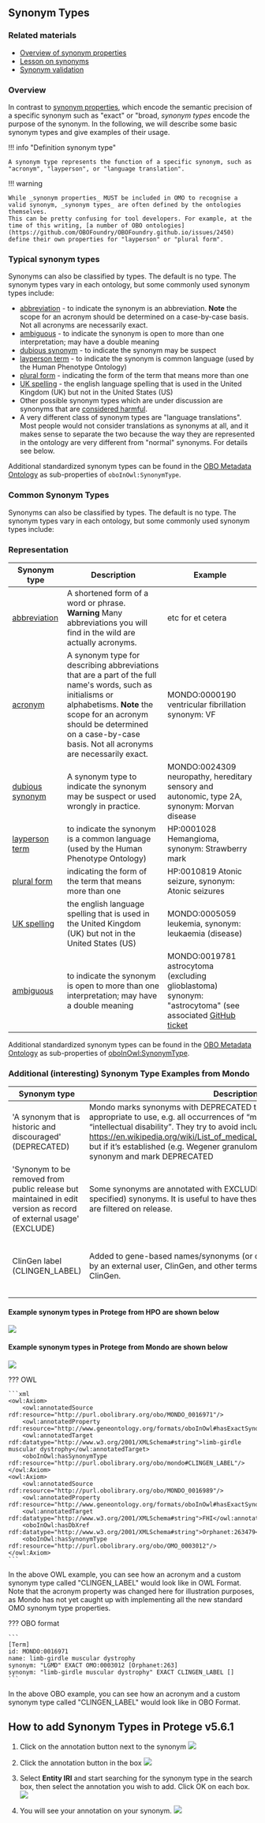 ## Synonym Types

### Related materials

- [Overview of synonym properties](../reference/synonyms-properties.md)
- [Lesson on synonyms](../lesson/synonyms.md)
- [Synonym validation](../reference/synonym-validation.md)

### Overview

In contrast to [synonym properties](../reference/synonyms-properties.md), which encode the semantic precision of a specific synonym such as "exact" or "broad, _synonym types_ encode the purpose of the synonym. In the following, we will describe some basic synonym types and give examples of their usage.

!!! info "Definition synonym type"

    A synonym type represents the function of a specific synonym, such as "acronym", "layperson", or "language translation".

!!! warning

    While _synonym properties_ MUST be included in OMO to recognise a valid synonym, _synonym types_ are often defined by the ontologies themselves.
    This can be pretty confusing for tool developers. For example, at the time of this writing, [a number of OBO ontologies](https://github.com/OBOFoundry/OBOFoundry.github.io/issues/2450) define their own properties for "layperson" or "plural form".

### Typical synonym types

Synonyms can also be classified by types. The default is no type. The synonym types vary in each ontology, but some commonly used synonym types include:

- [abbreviation](http://purl.obolibrary.org/obo/OMO_0003000) - to indicate the synonym is an abbreviation. **Note** the scope for an acronym should be determined on a case-by-case basis. Not all acronyms are necessarily exact.
- [ambiguous](http://purl.obolibrary.org/obo/OMO_0003001) - to indicate the synonym is open to more than one interpretation; may have a double meaning
- [dubious synonym](http://purl.obolibrary.org/obo/OMO_0003002) - to indicate the synonym may be suspect
- [layperson term](http://purl.obolibrary.org/obo/OMO_0003003) - to indicate the synonym is common language (used by the Human Phenotype Ontology)
- [plural form](http://purl.obolibrary.org/obo/OMO_0003004) - indicating the form of the term that means more than one
- [UK spelling](http://purl.obolibrary.org/obo/OMO_0003005) - the english language spelling that is used in the United Kingdom (UK) but not in the United States (US)
- Other possible synonym types which are under discussion are synonyms that are [considered harmful](https://github.com/monarch-initiative/mondo/issues/7148).
- A very different class of synonym types are "language translations". Most people would not consider translations as synonyms at all, and it makes sense to separate the two because the way they are represented in the ontology are very different from "normal" synonyms. For details see below.

Additional standardized synonym types can be found in the [OBO Metadata Ontology](https://obofoundry.org/ontology/omo)
as sub-properties of `oboInOwl:SynonymType`.

### Common Synonym Types

Synonyms can also be classified by types. The default is no type. The synonym types vary in each ontology, but some commonly used synonym types include:

### Representation

Synonym type | Description | Example
-- | -- | -- 
[abbreviation](http://purl.obolibrary.org/obo/OMO_0003000) | A shortened form of a word or phrase. **Warning** Many abbreviations you will find in the wild are actually acronyms.  | etc for et cetera |
[acronym](http://purl.obolibrary.org/obo/OMO_0003012) | A synonym type for describing abbreviations that are a part of the full name's words, such as initialisms or alphabetisms. **Note** the scope for an acronym should be determined on a case-by-case basis. Not all acronyms are necessarily exact. | MONDO:0000190 ventricular fibrillation synonym: VF |
[dubious synonym](http://purl.obolibrary.org/obo/OMO_0003002) | A synonym type to indicate the synonym may be suspect or used wrongly in practice. | MONDO:0024309 neuropathy, hereditary sensory and autonomic, type 2A, synonym: Morvan disease |
[layperson term](http://purl.obolibrary.org/obo/OMO_0003003) | to indicate the synonym is a common language (used by the Human Phenotype Ontology) | HP:0001028 Hemangioma, synonym: Strawberry mark |
[plural form](http://purl.obolibrary.org/obo/OMO_0003004) | indicating the form of the term that means more than one | HP:0010819 Atonic seizure, synonym: Atonic seizures|
[UK spelling](http://purl.obolibrary.org/obo/OMO_0003005) | the english language spelling that is used in the United Kingdom (UK) but not in the United States (US) | MONDO:0005059 leukemia, synonym: leukaemia (disease) |
[ambiguous](http://purl.obolibrary.org/obo/OMO_0003001) | to indicate the synonym is open to more than one interpretation; may have a double meaning | MONDO:0019781 astrocytoma (excluding glioblastoma) synonym: "astrocytoma" (see associated [GitHub ticket](https://github.com/NCI-Thesaurus/thesaurus-obo-edition/issues/23) |

Additional standardized synonym types can be found in the [OBO Metadata Ontology](https://obofoundry.org/ontology/omo)
as sub-properties of [oboInOwl:SynonymType](https://www.ebi.ac.uk/ols4/ontologies/omo/properties/http%253A%252F%252Fwww.geneontology.org%252Fformats%252FoboInOwl%2523SynonymTypeProperty).

### Additional (interesting) Synonym Type Examples from Mondo

Synonym type | Description | Example
-- | -- | -- 
'A synonym that is historic and discouraged' (DEPRECATED) | Mondo marks synonyms with DEPRECATED that are historic and no longer appropriate to use, e.g. all occurrences of “mental retardation” should be “intellectual disability”. They try to avoid including things in this list: https://en.wikipedia.org/wiki/List_of_medical_eponyms_with_Nazi_associations but if it’s established (e.g. Wegener granulomatosis), it may be included as a synonym and mark DEPRECATED | MONDO:0007113 Angelman syndrome, synonym: happy puppet syndrome
'Synonym to be removed from public release but maintained in edit version as record of external usage' (EXCLUDE) | Some synonyms are annotated with EXCLUDE, e.g. “NOS” (not otherwise specified) synonyms. It is useful to have these in the edit version, but these are filtered on release. | MONDO:0007667 subependymoma, synonym: subependymal astrocytoma NOS
ClinGen label (CLINGEN_LABEL) | Added to gene-based names/synonyms (or other labels) that were requested by an external user, ClinGen, and other terms that are the preferred terms for ClinGen.| MONDO:0010015 anterior segment dysgenesis 7, synonym: PXDN-related ocular dysgenesis

#### Example synonym types in Protege from HPO are shown below
![](../images/tutorials/synonyms/synonymtypeproperty.png)

#### Example synonym types in Protege from Mondo are shown below
![](../images/tutorials/synonyms/synonymtypepropertymondo.png)

??? OWL

    ```xml
    <owl:Axiom>
        <owl:annotatedSource rdf:resource="http://purl.obolibrary.org/obo/MONDO_0016971"/>
        <owl:annotatedProperty rdf:resource="http://www.geneontology.org/formats/oboInOwl#hasExactSynonym"/>
        <owl:annotatedTarget rdf:datatype="http://www.w3.org/2001/XMLSchema#string">limb-girdle muscular dystrophy</owl:annotatedTarget>
        <oboInOwl:hasSynonymType rdf:resource="http://purl.obolibrary.org/obo/mondo#CLINGEN_LABEL"/>
    </owl:Axiom>
    <owl:Axiom>
        <owl:annotatedSource rdf:resource="http://purl.obolibrary.org/obo/MONDO_0016989"/>
        <owl:annotatedProperty rdf:resource="http://www.geneontology.org/formats/oboInOwl#hasExactSynonym"/>
        <owl:annotatedTarget rdf:datatype="http://www.w3.org/2001/XMLSchema#string">FHI</owl:annotatedTarget>
        <oboInOwl:hasDbXref rdf:datatype="http://www.w3.org/2001/XMLSchema#string">Orphanet:263479</oboInOwl:hasDbXref>
        <oboInOwl:hasSynonymType rdf:resource="http://purl.obolibrary.org/obo/OMO_0003012"/>
    </owl:Axiom>
    ```

In the above OWL example, you can see how an acronym and a custom synonym type called "CLINGEN_LABEL" would look like in OWL Format. Note that the acronym property was changed here for illustration purposes, as Mondo has not yet caught up with implementing all the new standard OMO synonym type properties.

??? OBO format

    ```
    [Term]
    id: MONDO:0016971
    name: limb-girdle muscular dystrophy
    synonym: "LGMD" EXACT OMO:0003012 [Orphanet:263]
    synonym: "limb-girdle muscular dystrophy" EXACT CLINGEN_LABEL []
    ```

In the above OBO example, you can see how an acronym and a custom synonym type called "CLINGEN_LABEL" would look like in OBO Format.



## How to add Synonym Types in Protege v5.6.1

1. Click on the annotation button next to the synonym
![](../images/tutorials/synonyms/synonym-annotation-1.png)

3. Click the annotation button in the box
![](../images/tutorials/synonyms/synonym-annotation-2.png)

4. Select **Entity IRI** and start searching for the synonym type in the search box, then select the annotation you wish to add. Click OK on each box.
![](../images/tutorials/synonyms/synonym-annotation-3.png)

6. You will see your annotation on your synonym.
![](../images/tutorials/synonyms/synonymannotation.png)



